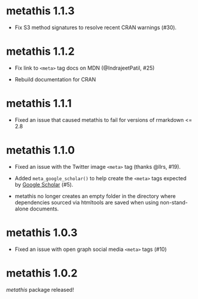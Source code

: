 <!-- NEWS.md is maintained by https://fledge.cynkra.com, contributors should not edit this file -->

# metathis 1.1.3

- Fix S3 method signatures to resolve recent CRAN warnings (#30).

# metathis 1.1.2

* Fix link to `<meta>` tag docs on MDN (@IndrajeetPatil, #25)

* Rebuild documentation for CRAN

# metathis 1.1.1

- Fixed an issue that caused metathis to fail for versions of rmarkdown <= 2.8

# metathis 1.1.0

- Fixed an issue with the Twitter image `<meta>` tag (thanks @llrs, #19).

- Added `meta_google_scholar()` to help create the `<meta>` tags expected by
  [Google Scholar](https://scholar.google.com/intl/en/scholar/inclusion.html#indexing) (#5).
  
- metathis no longer creates an empty folder in the directory where dependencies
  sourced via htmltools are saved when using non-stand-alone documents.

# metathis 1.0.3

- Fixed an issue with open graph social media `<meta>` tags (#10)

# metathis 1.0.2

_metathis_ package released!
